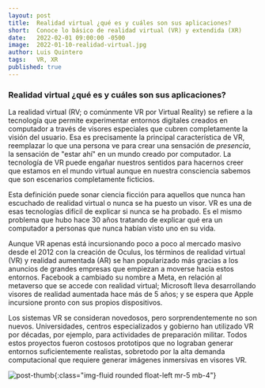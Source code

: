 ```yaml
---
layout: post
title:  Realidad virtual ¿qué es y cuáles son sus aplicaciones?
short:  Conoce lo básico de realidad virtual (VR) y extendida (XR)
date:   2022-02-01 09:00:00 -0500
image:  2022-01-10-realidad-virtual.jpg
author: Luis Quintero
tags:   VR, XR
published: true
---
```


### Realidad virtual ¿qué es y cuáles son sus aplicaciones?

La realidad virtual (RV; o comúnmente VR por Virtual Reality) se refiere a la tecnología que permite experimentar entornos digitales creados en computador a través de visores especiales que cubren completamente la visión del usuario.  Esa es precisamente la principal característica de VR, reemplazar lo que una persona ve para crear una sensación de *presencia*, la sensación de "estar ahí" en un mundo creado por computador. La tecnología de VR puede engañar nuestros sentidos para hacernos creer que estamos en el mundo virtual aunque en nuestra consciencia sabemos que son escenarios completamente ficticios.

Esta definición puede sonar ciencia ficción para aquellos que nunca han escuchado de realidad virtual o nunca se ha puesto un visor. VR es una de esas tecnologías difícil de explicar si nunca se ha probado. Es el mismo problema que hubo hace 30 años tratando de explicar qué era un computador a personas que nunca habían visto uno en su vida.

Aunque VR apenas está incursionando poco a poco al mercado masivo desde el 2012 con la creación de Oculus, los términos de realidad virtual (VR) y realidad aumentada (AR) se han popularizado más gracias a los anuncios de grandes empresas que empiezan a moverse hacia estos entornos. Facebook a cambiado su nombre a Meta, en relación al metaverso que se accede con realidad virtual; Microsoft lleva desarrollando visores de realidad aumentada hace más de 5 años; y se espera que Apple incursione pronto con sus propios dispositivos.

Los sistemas VR se consideran novedosos, pero sorprendentemente no son nuevos. Universidades, centros especializados y gobierno han utilizado VR por décadas, por ejemplo, para actividades de preparación militar. Todos estos proyectos fueron costosos prototipos que no lograban generar entornos suficientemente realistas, sobretodo por la alta demanda computacional que requiere generar imágenes inmersivas en visores VR.

![post-thumb]({{site.baseurl}}/assets/images/blog/2022-01-10-realidad-virtual.jpg){:class="img-fluid rounded float-left mr-5 mb-4"}

